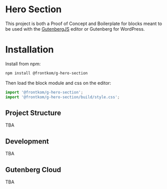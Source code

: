 # Hero Section

This project is both a Proof of Concept and Boilerplate for blocks meant to be used with the [GutenbergJS](https://github.com/front/gutenberg-js) editor or Gutenberg for WordPress.

# Installation

Install from npm:

```sh
npm install @frontkom/g-hero-section
```

Then load the block module and css on the editor:

```js
import '@frontkom/g-hero-section';
import '@frontkom/g-hero-section/build/style.css';
```

## Project Structure
TBA


## Development
TBA


## Gutenberg Cloud
TBA

